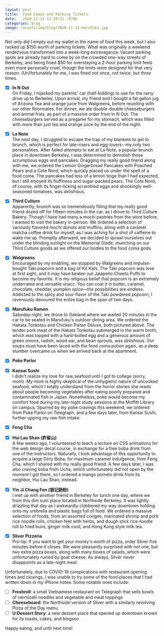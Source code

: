 ```yaml
---
layout: post
title:  Food Comas and Parking Tickets
date:   2020-11-15 12:39:31 -0700
categories: blog
image: /assets/img/blog/2020-11-15-marufuku.jpg
---
```

Not only did I empty out my wallet in the name of food this week, but I also racked up $150 worth of parking tickets. What was originally a weekend rendezvous transformed into a week-long extravaganza. Vacant parking spots are already hard to come by on the crowded one-way streets of Berkeley, and being fined $50 for overstaying a 2-hour parking limit feels even more personally cruel, though the limits were designed for that very reason. (Un)fortunately for me, I was fined not once, not twice, but *three* times.

- [x] **In N Out**  
On Friday, I hijacked my parents' car (half-kidding) to use for the rainy drive up to Berkeley. Upon arrival, my friend and I bought a fat gallon jug of Arizona Tea and orange juice from Walgreens, before reuniting with our other floormates. For dinner, we ate double-double cheeseburgers and animal fries, as part of a massive order from In N Out. The cheeseburgers served as a pregame for my stomach, which was filled with more than just tea and orange juice by the end of the night.

- [x] **La Note**  
The next day, I struggled to escape the trap of my blankets to get to brunch, which is perfect for late-risers and egg-lovers--my only two personalities. After failed attempts to eat at La Note, a popular brunch place in downtown Berkeley, I was determined to demolish those scrumptious eggs and pancakes. Dragging my really good friend along with me, we ordered the Lemon Gingerbread Pancakes with Poached Pears and a Cote Nord, which quickly placed us under the spell of a food coma. The pancakes had less of a lemon tinge than I had expected, but I still enjoyed its fluffiness and sugar-packed pears. The Cote Nord, of course, with its finger-licking scrambled eggs and shockingly well-seasoned tomatoes, was *delish*ious.

- [x] **Third Culture**  
Apparently, brunch was so tremendously filling that my really good friend dozed off for fifteen minutes in the car, as I drove to Third Culture Bakery. Though I have had many a mochi pastries from the store before, I wanted to visit the bakery in-person. We ordered a selection of variously flavored mochi donuts and muffins, along with a caramel matcha coffee drink for myself, as I was aching for a shot of caffeine to wake me up. Promptly afterward, we decided to sprawl ourselves out under the blinding sunlight on the Memorial Glade, munching on our Third Culture goods as we offered our bodies to the food coma gods.

- [x] **Walgreens**  
Encouraged by my enabling, we stopped by Walgreens and impulse-bought Taki popcorn and a bag of Kit Kats. The Taki popcorn was love at first sight, and it may have beaten out Jalapeño Cheeto Puffs to become my favorite. It is my religious belief that popcorn is an extremely underrated and versatile snacc. You can coat it in butter, caramel, chocolate, cheddar, pumpkin spice––the possibilities are endless. Addicted to the spicy and sour flavor of the Taki powdered popcorn, I ravenously devoured the entire bag in the span of two days.

- [x] **Marufuku Ramen**  
Saturday night, we drove to Oakland where we waited 20 minutes in the car to be seated in Marufuku's outdoor dining area. We ordered the Hakata Tonkotsu and Chicken Paitan Deluxe, both pictured above. The tender pork meat of the Hakata Tonkotsu submerged in the warm broth, which was topped with a hard-boiled egg and a generous amount of green onions, radish, wood ear, and bean sprouts, was *delish*ious. Our soups must have been laced with the food coma potion again, as a deep slumber overcame us when we arrived back at the apartment.

- [x] **Poke Parlor**
- [x] **Kansai Sushi**  
I didn't realize my love for raw seafood until I got to college (sorry, mom). My mom is highly skeptical of the unhygienic nature of uncooked seafood, which I totally understand from the horror stories she reads about people becoming vegetables after eating poorly prepared and contaminated fish in Japan. Nonetheless, poke would become my comfort food during my late-night study sessions at the Moffitt Library on campus. Spurred by my poke cravings this weekend, we ordered from Poke Parlor on Telegraph, and a few days later, from Kansai Sushi, further upping my raw fish intake. 

- [x] **Feng Cha**
- [x] **Hui Lau Shan (許留山)**  
A few weeks ago, I volunteered to teach a lecture on CSS animations for the web design decal course, in exchange for a free boba drink from one of the instructors. Naturally, I took advantage of this opportunity to acquire a large Dirty Boba, for maximum caramel indulgence, from Feng Cha, which I shared with my really good friend. A few days later, I was also craving boba from Ucha, which unfortunately did not open by the moment I got there, so I ordered a mango pomelo drink from its neighbor, Hui Lau Shan, instead.

- [x] **Yin Ji Chang Fen (银记肠粉)**  
I met up with another friend in Berkeley for lunch one day, where we from this dim sum place located in Northside Berkeley. It was lightly drizzling that day as I awkwardly clobbered my way downtown holding onto my umbrella and plastic bags full of food. We ordered a massive selection of foods, from an assorted congee, marinated shrimp and pork rice noodle rolls, chicken feet with herbs, and dough stick rice noodle roll to fried buns, ginger milk curd, and Hong Kong style milk tea.

- [x] **Sliver Pizzeria**  
Pro-tip: If you want to get your money's worth of pizza, order Sliver five minutes before it closes. We were pleasantly surprised with not one, but *two* extra pizza boxes, along with many boxes of salads, which were unfortunately ruined by goat cheese. As always, Sliver never disappoints as a late-night meal.

Unfortunately, due to COVID-19 complications with restaurant opening times and closings, I was unable to try some of the food places that I had written down in my iPhone notes. Some notable ones include:

- [ ] **Freshroll**: a small Vietnamese restaurant on Telegraph that sells bowls of vermicelli noodles and vegetable and meat toppings
- [ ] **Cheeseboard**: the Northside version of Sliver with a similarly revolving Pizza of the Day menu
- [ ] **U:Dessert Story**: a new dessert place that opened up downtown known for its toasts, cakes, and bingsoo

Happy eating, and until next time!
